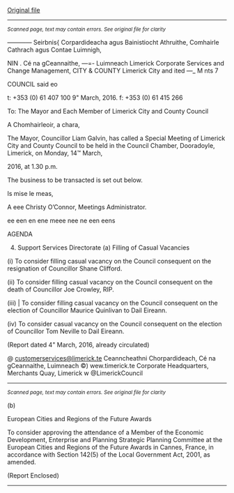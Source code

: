 [Original file](https://www.limerick.ie/sites/default/files/media/documents/2017-06/Agenda%20-%20Special%20Meeting%20of%20Limerick%20City%20and%20County%20Council%20-%2014th%20March%202016.pdf)

---
*<small>Scanned page, text may contain errors. See original file for clarity</small>*  

_—_——_—_ Seirbnis{ Corpardideacha agus Bainistiocht Athruithe,
Comhairle Cathrach agus Contae Luimnigh,

NIN . Cé na gCeannaithe,
—=- Luimneach
Limerick Corporate Services and Change Management,
CITY & COUNTY Limerick City and ited —_
M nts 7

COUNCIL said eo

t: +353 (0) 61 407 100
9" March, 2016. f: +353 (0) 61 415 266

To: The Mayor and Each Member of Limerick City and County Council

A Chomhairleoir, a chara,

The Mayor, Councillor Liam Galvin, has called a Special Meeting of Limerick City and County
Council to be held in the Council Chamber, Dooradoyle, Limerick, on Monday, 14™ March,

2016, at 1.30 p.m.

The business to be transacted is set out below.

Is mise le meas,

A eee
Christy O’Connor,
Meetings Administrator.

ee een en ene meee nee ne een eens

AGENDA

4. Support Services Directorate
(a) Filling of Casual Vacancies

(i) To consider filling casual vacancy on the Council consequent on the
resignation of Councillor Shane Clifford.

(ii) To consider filling casual vacancy on the Council consequent on the
death of Councillor Joe Crowley, RIP.

(iii) | To consider filling casual vacancy on the Council consequent on the
election of Councillor Maurice Quinlivan to Dail Eireann.

(iv) To consider casual vacancy on the Council consequent on the election
of Councillor Tom Neville to Dail Eireann.

(Report dated 4" March, 2016, already circulated)

@ customerservices@limerick.te
Ceanncheathni Chorpardideach, Cé na gCeannaithe, Luimneach ©) wew.timerick.te
Corporate Headquarters, Merchants Quay, Limerick w @LimerickCouncil


---
*<small>Scanned page, text may contain errors. See original file for clarity</small>*  

(b)

European Cities and Regions of the Future Awards

To consider approving the attendance of a Member of the Economic
Development, Enterprise and Planning Strategic Planning Committee at the
European Cities and Regions of the Future Awards in Cannes, France, in
accordance with Section 142(5) of the Local Government Act, 2001, as
amended.

(Report Enclosed)


---

